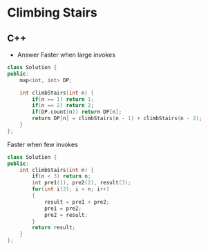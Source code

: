 Climbing Stairs
==========

## C++

  - Answer
  Faster when large invokes
  ```cpp
  class Solution {
  public:
      map<int, int> DP;
  
      int climbStairs(int n) {
          if(n == 1) return 1;
          if(n == 2) return 2;
          if(DP.count(n)) return DP[n];
          return DP[n] = climbStairs(n - 1) + climbStairs(n - 2);
      }
  };
  ```
  
  Faster when few invokes
  ```cpp
  class Solution {
  public:
      int climbStairs(int n) {
          if(n < 3) return n;
          int pre1(1), pre2(2), result(3);
          for(int i(2); i < n; i++)
          {
              result = pre1 + pre2;
              pre1 = pre2;
              pre2 = result;
          }
          return result;
      }
  };
  ```